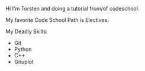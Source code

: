 Hi I'm Torsten and doing a tutorial from/of codeschool.

My favorite Code School Path is Electives.

My Deadly Skills:
* Git
* Python
* C++
* Gnuplot
